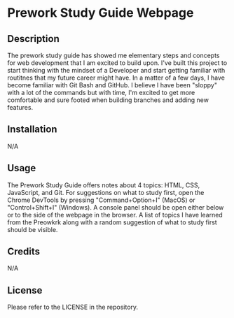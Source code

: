 # Prework Study Guide Webpage

## Description

The prework study guide has showed me elementary steps and concepts for web development that I am excited to build upon.  I've built this project to start thinking with the mindset of a Developer and start getting familiar with routitnes that my future career might have.  In a matter of a few days, I have become familiar with Git Bash and GitHub.  I believe I have been "sloppy" with a lot of the commands but with time, I'm excited to get more comfortable and sure footed when building branches and adding new features.

## Installation

N/A

## Usage

The Prework Study Guide offers notes about 4 topics: HTML, CSS, JavaScript, and Git.  For suggestions on what to study first, open the Chrome DevTools by pressing "Command+Option+I" (MacOS) or "Control+Shift+I" (Windows).  A console panel should be open either below or to the side of the webpage in the browser.  A list of topics I have learned from the Preowkrk along with a random suggestion of what to study first should be visible.

## Credits

N/A

## License

Please refer to the LICENSE in the repository.
